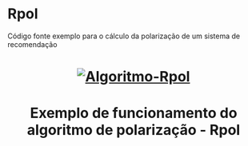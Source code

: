 # Rpol
Código fonte exemplo para o cálculo da polarização de um sistema de recomendação


<h1 align="center">
    <a href="https://ibb.co/q9x1qd2"><img src="https://i.ibb.co/Mp9NwsJ/Algoritmo-Rpol.png" alt="Algoritmo-Rpol" border="0"></a>
</h1>

<h1 align="center">
    Exemplo de funcionamento do algoritmo de polarização - Rpol
</h1>

